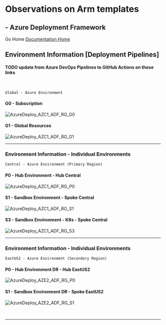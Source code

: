 #  Observations on Arm templates # 

## - Azure Deployment Framework ## 
Go Home [Documentation Home](./ARM.md)


## Environment Information [Deployment Pipelines]  
#### TODO update from Azure DevOps Pipelines to GitHub Actions on these links
<br/>

    Global - Azure Environment
#### G0 - Subscription 

![AzureDeploy_AZC1_ADF_RG_G0](https://github.com/brwilkinson/AzureDeploymentFramework/workflows/AzureDeploy_AZC1_ADF_RG_G0/badge.svg?branch=main)

#### G1 - Global Resources

![AzureDeploy_AZC1_ADF_RG_G1](https://github.com/brwilkinson/AzureDeploymentFramework/workflows/AzureDeploy_AZC1_ADF_RG_G1/badge.svg?branch=main)

---

### Environment Information - Individual Environments

    Central - Azure Environment (Primary Region)

#### P0 - Hub Environment - Hub Central

![AzureDeploy_AZC1_ADF_RG_P0](https://github.com/brwilkinson/AzureDeploymentFramework/workflows/AzureDeploy_AZC1_ADF_RG_P0/badge.svg?branch=main)

#### S1 - Sandbox Environment - Spoke Central 

![AzureDeploy_AZC1_ADF_RG_S1](https://github.com/brwilkinson/AzureDeploymentFramework/workflows/AzureDeploy_AZC1_ADF_RG_S1/badge.svg?branch=main)

#### S3 - Sandbox Environment - K8s - Spoke Central 

![AzureDeploy_AZC1_ADF_RG_S3](https://github.com/brwilkinson/AzureDeploymentFramework/workflows/AzureDeploy_AZC1_ADF_RG_S3/badge.svg?branch=main)

---

### Environment Information - Individual Environments

    EastUS2 - Azure Environment (Secondary Region)

#### P0 - Hub Environment DR - Hub EastUS2

![AzureDeploy_AZE2_ADF_RG_P0](https://github.com/brwilkinson/AzureDeploymentFramework/workflows/AzureDeploy_AZE2_ADF_RG_P0/badge.svg?branch=main)

#### S1 - Sandbox Environment DR - Spoke EastUS2

![AzureDeploy_AZE2_ADF_RG_S1](https://github.com/brwilkinson/AzureDeploymentFramework/workflows/AzureDeploy_AZE2_ADF_RG_S1/badge.svg?branch=main)

<br/>

---
